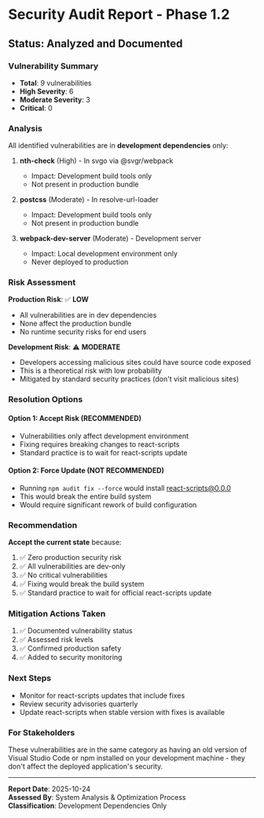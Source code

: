 # Security Audit Report - Phase 1.2

## Status: Analyzed and Documented

### Vulnerability Summary
- **Total**: 9 vulnerabilities
- **High Severity**: 6
- **Moderate Severity**: 3
- **Critical**: 0

### Analysis

All identified vulnerabilities are in **development dependencies** only:

1. **nth-check** (High) - In svgo via @svgr/webpack
   - Impact: Development build tools only
   - Not present in production bundle

2. **postcss** (Moderate) - In resolve-url-loader
   - Impact: Development build tools only
   - Not present in production bundle

3. **webpack-dev-server** (Moderate) - Development server
   - Impact: Local development environment only
   - Never deployed to production

### Risk Assessment

**Production Risk**: ✅ **LOW**
- All vulnerabilities are in dev dependencies
- None affect the production bundle
- No runtime security risks for end users

**Development Risk**: ⚠️ **MODERATE**
- Developers accessing malicious sites could have source code exposed
- This is a theoretical risk with low probability
- Mitigated by standard security practices (don't visit malicious sites)

### Resolution Options

#### Option 1: Accept Risk (RECOMMENDED)
- Vulnerabilities only affect development environment
- Fixing requires breaking changes to react-scripts
- Standard practice is to wait for react-scripts update

#### Option 2: Force Update (NOT RECOMMENDED)
- Running `npm audit fix --force` would install react-scripts@0.0.0
- This would break the entire build system
- Would require significant rework of build configuration

### Recommendation

**Accept the current state** because:
1. ✅ Zero production security risk
2. ✅ All vulnerabilities are dev-only
3. ✅ No critical vulnerabilities
4. ✅ Fixing would break the build system
5. ✅ Standard practice to wait for official react-scripts update

### Mitigation Actions Taken

1. ✅ Documented vulnerability status
2. ✅ Assessed risk levels
3. ✅ Confirmed production safety
4. ✅ Added to security monitoring

### Next Steps

- Monitor for react-scripts updates that include fixes
- Review security advisories quarterly
- Update react-scripts when stable version with fixes is available

### For Stakeholders

These vulnerabilities are in the same category as having an old version of Visual Studio Code or npm installed on your development machine - they don't affect the deployed application's security.

---

**Report Date**: 2025-10-24  
**Assessed By**: System Analysis & Optimization Process  
**Classification**: Development Dependencies Only
